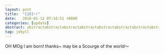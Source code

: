 ```yaml
---
layout: post
title:  "[15]~!"
date:   2016-01-12 07:16:51 +0800
categories: [update]
abstract: abstractabstractabstractabstractabstractabstractabstractabstractabstract
tag: jekyll
---
```


OH MOg
I am born! thanks~ may be a Scourge of the world～
